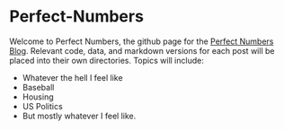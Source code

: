 # Perfect-Numbers
Welcome to Perfect Numbers, the github page for the [Perfect Numbers Blog](https://perfectnumbers.substack.com/). Relevant code, data, and markdown versions for each post will be placed into their own directories. Topics will include:
- Whatever the hell I feel like
- Baseball
- Housing
- US Politics
- But mostly whatever I feel like.

